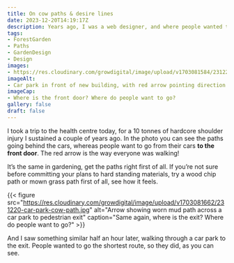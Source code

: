 ```yaml
---
title: On cow paths & desire lines
date: 2023-12-20T14:19:17Z
description: Years ago, I was a web designer, and where people wanted to go was a key idea in web design. The same applies to garden design.
tags: 
- ForestGarden
- Paths
- GardenDesign
- Design 
images: 
- https://res.cloudinary.com/growdigital/image/upload/v1703081584/231220-car-park-health-centre.jpg
imageAlt:
- Car park in front of new building, with red arrow pointing direction to front door, across all the paths
imageCap:
- Where is the front door? Where do people want to go?
gallery: false
draft: false
---
```


I took a trip to the health centre today, for a 10 tonnes of hardcore shoulder injury I sustained a couple of years ago. In the photo you can see the paths going behind the cars, whereas people want to go from their cars **to the front door**. The red arrow is the way everyone was walking!

It’s the same in gardening, get the paths right first of all. If you’re not sure before committing your plans to hard standing materials, try a wood chip path or mown grass path first of all, see how it feels.

{{< figure src="https://res.cloudinary.com/growdigital/image/upload/v1703081662/231220-car-park-cow-path.jpg" alt="Arrow showing worn mud path across a car park to pedestrian exit" caption="Same again, where is the exit? Where do people want to go?" >}} 

And I saw something similar half an hour later, walking through a car park to the exit. People wanted to go the shortest route, so they did, as you can see.
